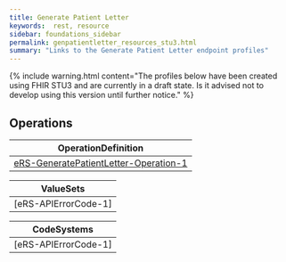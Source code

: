 ```yaml
---
title: Generate Patient Letter
keywords:  rest, resource
sidebar: foundations_sidebar
permalink: genpatientletter_resources_stu3.html
summary: "Links to the Generate Patient Letter endpoint profiles"
---
```


{% include warning.html content="The profiles below have been created using FHIR STU3 and are currently in a draft state. Is it advised not to develop 
using this version until further notice." %}

## Operations ##

|OperationDefinition| 
|-------|
|[eRS-GeneratePatientLetter-Operation-1](https://fhir.nhs.uk/STU3/OperationDefinition/eRS-GeneratePatientLetter-Operation-1/_history/1.0) | 


|ValueSets|
|-------|
|[eRS-APIErrorCode-1]|(https://fhir.nhs.uk/STU3/ValueSet/eRS-APIErrorCode-1/_history/1.0)|


|CodeSystems|
|-------|
|[eRS-APIErrorCode-1]|(https://fhir.nhs.uk/STU3/CodeSystem/eRS-APIErrorCode-1/_history/1.0)|
